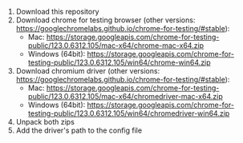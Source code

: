 1. Download this repository
2. Download chrome for testing browser (other versions: https://googlechromelabs.github.io/chrome-for-testing/#stable):
   * Mac: https://storage.googleapis.com/chrome-for-testing-public/123.0.6312.105/mac-x64/chrome-mac-x64.zip
   * Windows (64bit): https://storage.googleapis.com/chrome-for-testing-public/123.0.6312.105/win64/chrome-win64.zip
3. Download chromium driver (other versions: https://googlechromelabs.github.io/chrome-for-testing/#stable):
   * Mac: https://storage.googleapis.com/chrome-for-testing-public/123.0.6312.105/mac-x64/chromedriver-mac-x64.zip
   * Windows (64bit): https://storage.googleapis.com/chrome-for-testing-public/123.0.6312.105/win64/chromedriver-win64.zip
4. Unpack both zips
5. Add the driver's path to the config file
